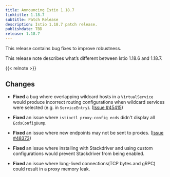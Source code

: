 ```yaml
---
title: Announcing Istio 1.18.7
linktitle: 1.18.7
subtitle: Patch Release
description: Istio 1.18.7 patch release.
publishdate: TBD
release: 1.18.7
---
```


This release contains bug fixes to improve robustness.

This release note describes what’s different between Istio 1.18.6 and 1.18.7.

{{< relnote >}}

## Changes

- **Fixed** a bug where overlapping wildcard hosts in a `VirtualService` would produce incorrect routing configurations
  when wildcard services were selected (e.g. in `ServiceEntry`).
  ([Issue #45415](https://github.com/istio/istio/issues/45415))

- **Fixed** an issue where `istioctl proxy-config ecds` didn't display all `EcdsConfigDump`.

- **Fixed** an issue where new endpoints may not be sent to proxies.
  ([Issue #48373](https://github.com/istio/istio/issues/48373))

- **Fixed** an issue where installing with Stackdriver and using custom configurations would prevent Stackdriver from being
  enabled.

- **Fixed** an issue where long-lived connections(TCP bytes and gRPC) could result in a proxy memory leak.
